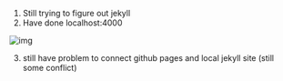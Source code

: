 1. Still trying to figure out jekyll
2. Have done localhost:4000

![img](https://raw.githubusercontent.com/nardienapratama/extra182/master/_posts/img/Sketch(4).JPG)

3. still have problem to connect github pages and local jekyll site (still some conflict)
